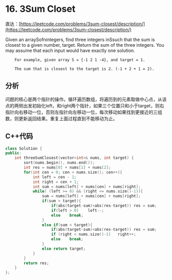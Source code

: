 # 16. 3Sum Closet

直达：[https://leetcode.com/problems/3sum-closest/description/](https://leetcode.com/problems/3sum-closest/description/)

Given an arraySofnintegers, find three integers inSsuch that the sum is closest to a given number, target. Return the sum of the three integers. You may assume that each input would have exactly one solution.

```
    For example, given array S = {-1 2 1 -4}, and target = 1.

    The sum that is closest to the target is 2. (-1 + 2 + 1 = 2).
```

## 分析

问题的核心是两个指针的操作。循环遍历数组，将遍历到的元素取做中心点，从该点的两侧出发初始化left，和right两个指针，如果三个位置只和小于target，则右指针向右移动一位，否则左指针向左移动一位，每次移动如果找到更接近的三组数，则更新返回结果。重复上面过程直到不能移动为止。

## C++代码

```cpp
class Solution {
public:
    int threeSumClosest(vector<int>& nums, int target) {
        sort(nums.begin(), nums.end());
        int res = nums[0] + nums[1] + nums[2];
        for(int cen = 0; cen < nums.size(); cen++){
            int left = cen - 1;
            int right = cen + 1;
            int sum = nums[left] + nums[cen] + nums[right];
            while( (left >= 0) && (right <= nums.size()-1)){
                sum = nums[left] + nums[cen] + nums[right];
                if(sum > target){
                    if(abs(target-sum)<abs(res-target)) res = sum;
                    if(left > 0)    left--;
                    else    break;
                }
                else if(sum < target){
                    if(abs(target-sum)<abs(res-target)) res = sum;
                    if (right < nums.size()-1)   right++;
                    else    break;
                }
                else return target;
            }
        }
        return res;
    }
};
```



